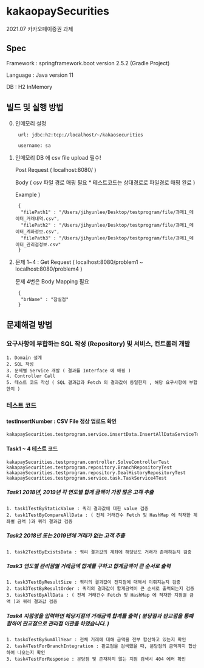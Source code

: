 # kakaopaySecurities
2021.07 카카오페이증권 과제

## Spec
 
 Framework : springframework.boot version 2.5.2 (Gradle Project)
 
 Language : Java version 11
 
 DB : H2 InMemory

## 빌드 및 실행 방법

0. 인메모리 설정

		url: jdbc:h2:tcp://localhost/~/kakaosecurities

		username: sa


1. 인메모리 DB 에 csv file upload 필수!

      Post Request ( localhost:8080/ )

      Body ( csv 파일 경로 매핑 필요 * 테스트코드는 상대경로로 파일경로 매핑 완료 )

      Example )
			
		{
		 "filePath1" : "/Users/jihyunlee/Desktop/testprogram/file/과제1_데이터_거래내역.csv",
		 "filePath2" : "/Users/jihyunlee/Desktop/testprogram/file/과제1_데이터_계좌정보.csv",
		 "filePath3" : "/Users/jihyunlee/Desktop/testprogram/file/과제1_데이터_관리점정보.csv" 
		}
	

	

2. 문제 1~4 : Get Request ( localhost:8080/problem1 ~ localhost:8080/problem4 )

	문제 4번은 Body Mapping 필요 	
	
		{
		 "brName" : "잠실점"
		}


## 문제해결 방법

### 요구사항에 부합하는 SQL 작성 (Repository) 및 서비스, 컨트롤러 개발

	1. Domain 설계
	2. SQL 작성
	3. 문제별 Service 개발 ( 결과를 Interface 에 매핑 )
	4. Controller Call
	5. 테스트 코드 작성 ( SQL 결과값과 Fetch 의 결과값이 동일한지 , 해당 요구사항에 부합한지 )

### 테스트 코드

#### testInsertNumber : CSV File 정상 업로드 확인
	kakapaySecurities.testprogram.service.insertData.InsertAllDataServiceTest
	
#### Task1 ~ 4 테스트 코드	
	kakapaySecurities.testprogram.controller.SolveControllerTest
	kakapaySecurities.testprogram.repository.BranchRepositoryTest
	kakapaySecurities.testprogram.repository.DealHistoryRepositoryTest
	kakapaySecurities.testprogram.service.task.TaskService4Test

##### Task1 2018년, 2019년 각 연도별 합계 금액이 가장 많은 고객 추출

	1. task1TestByStaticValue : 쿼리 결과값에 대한 value 검증
	2. task1TestByCompareAllData : ( 전체 거래건수 Fetch 및 HashMap 에 적재한 계좌별 금액 )과 쿼리 결과값 검증

##### Task2 2018년 또는 2019년에 거래가 없는 고객 추출

	1. task2TestByExistsData : 쿼리 결과값의 계좌에 해당년도 거래가 존재하는지 검증

##### Task3 연도별 관리점별 거래금액 합계를 구하고 합계금액이 큰 순서로 출력

	1. task3TestByResultSize : 쿼리의 결과값이 전지점에 대해서 이뤄지는지 검증
	2. task3TestByResultOrder : 쿼리의 결과값이 합계금액이 큰 순서로 출력되는지 검증
	3. task3TestByAllData : ( 전체 거래건수 Fetch 및 HashMap 에 적재한 지점별 금액 )과 쿼리 결과값 검증

##### Task4 지점명을 입력하면 해당지점의 거래금액 합계를 출력 ( 분당점과 판교점을 통폐합하여 판교점으로 관리점 이관을 하였습니다. )

	1. task4TestBySumAllYear : 전체 거래에 대해 금액을 전부 합산하고 있는지 확인
	2. task4TestForBranchIntegration : 판교점을 검색했을 때, 분당점의 금액까지 합산하여 나오는지 확인
	3. task4TestForResponse : 분당점 및 존재하지 않는 지점 검색시 404 에러 확인

